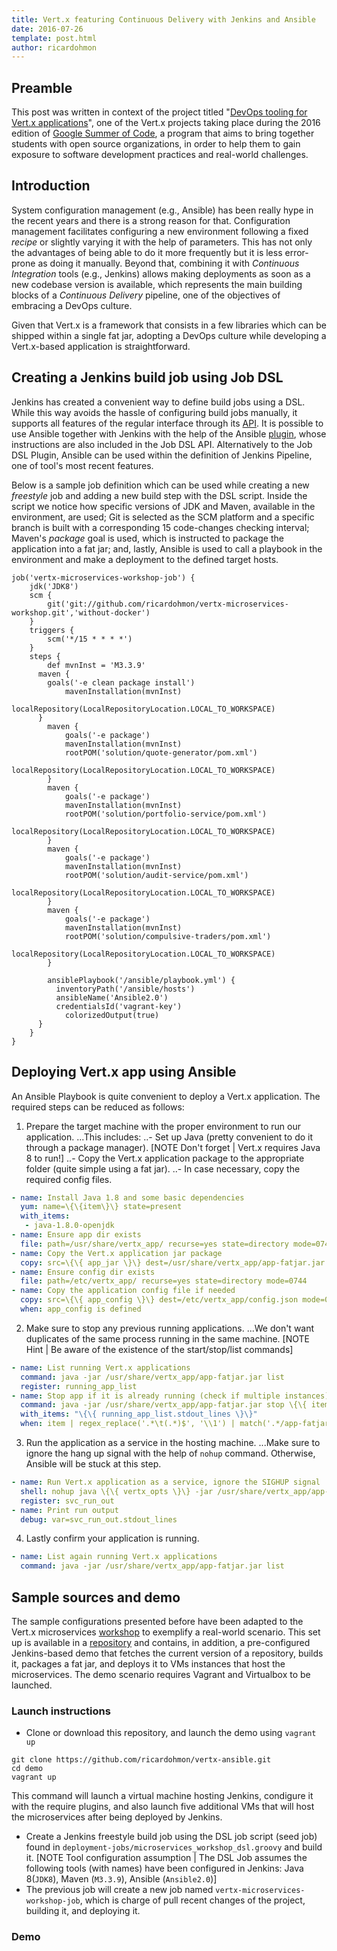 ```yaml
---
title: Vert.x featuring Continuous Delivery with Jenkins and Ansible
date: 2016-07-26
template: post.html
author: ricardohmon
---
```



## Preamble
This post was written in context of the project titled "[DevOps tooling for Vert.x applications](https://summerofcode.withgoogle.com/projects/#4858492141699072)", one of the Vert.x projects taking place during the 2016 edition of [Google Summer of Code](https://summerofcode.withgoogle.com/about/), a program that aims to bring together students with open source organizations, in order to help them to gain exposure to software development practices and real-world challenges.

## Introduction
System configuration management (e.g., Ansible) has been really hype in the recent years and there is a strong reason for that.
Configuration management facilitates configuring a new environment following a fixed _recipe_ or slightly varying it with the help of parameters. This has not only the advantages of being able to do it more frequently but it is less error-prone as doing it manually.
Beyond that, combining it with _Continuous Integration_ tools (e.g., Jenkins) allows making deployments as soon as a new codebase version is available, which represents the main building blocks of a _Continuous Delivery_ pipeline, one of the objectives of embracing
a DevOps culture.

Given that Vert.x is a framework that consists in a few libraries which can be shipped within a single fat jar, adopting a DevOps culture while developing a Vert.x-based application is straightforward.

## Creating a Jenkins build job using Job DSL
Jenkins has created a convenient way to define build jobs using a DSL. While this way avoids the hassle of configuring build jobs manually, it supports all features of the regular interface through its [API](https://jenkinsci.github.io/job-dsl-plugin/). It is possible to use Ansible together with Jenkins with the help of the Ansible [plugin](), whose instructions are also included in the Job DSL API. Alternatively to the Job DSL Plugin, Ansible can be used within the definition of Jenkins Pipeline, one of tool's most recent features.

Below is a sample job definition which can be used while creating a new _freestyle_ job and adding a new build step with the DSL script. Inside the script we notice how specific versions of JDK and Maven, available in the environment, are used; Git is selected as the SCM platform and a specific branch is built with a corresponding 15 code-changes checking interval; Maven's _package_ goal is used, which is instructed to package the application into a fat jar; and, lastly, Ansible is used to call a playbook in the environment and make a deployment to the defined target hosts.

```
job('vertx-microservices-workshop-job') {
    jdk('JDK8')
    scm {
        git('git://github.com/ricardohmon/vertx-microservices-workshop.git','without-docker')
    }
    triggers {
        scm('*/15 * * * *')
    }
    steps {
        def mvnInst = 'M3.3.9'
      maven {
        goals('-e clean package install')
            mavenInstallation(mvnInst)
            localRepository(LocalRepositoryLocation.LOCAL_TO_WORKSPACE)
      }
        maven {
            goals('-e package')
            mavenInstallation(mvnInst)
            rootPOM('solution/quote-generator/pom.xml')
            localRepository(LocalRepositoryLocation.LOCAL_TO_WORKSPACE)
        }
        maven {
            goals('-e package')
            mavenInstallation(mvnInst)
            rootPOM('solution/portfolio-service/pom.xml')
            localRepository(LocalRepositoryLocation.LOCAL_TO_WORKSPACE)
        }
        maven {
            goals('-e package')
            mavenInstallation(mvnInst)
            rootPOM('solution/audit-service/pom.xml')
            localRepository(LocalRepositoryLocation.LOCAL_TO_WORKSPACE)
        }
        maven {
            goals('-e package')
            mavenInstallation(mvnInst)
            rootPOM('solution/compulsive-traders/pom.xml')
            localRepository(LocalRepositoryLocation.LOCAL_TO_WORKSPACE)
        }

        ansiblePlaybook('/ansible/playbook.yml') {
          inventoryPath('/ansible/hosts')
          ansibleName('Ansible2.0')
          credentialsId('vagrant-key')
            colorizedOutput(true)
      }
    }
}
```

## Deploying Vert.x app using Ansible
An Ansible Playbook is quite convenient to deploy a Vert.x application. The required steps can be reduced as follows:

1. Prepare the target machine with the proper environment to run our application.
...This includes: 
..- Set up Java (pretty convenient to do it through a package manager).
[NOTE Don't forget | Vert.x requires Java 8 to run!]
..- Copy the Vert.x application package to the appropriate folder (quite simple using a fat jar).
..- In case necessary, copy the required config files.

```yaml
- name: Install Java 1.8 and some basic dependencies
  yum: name=\{\{item\}\} state=present
  with_items:
   - java-1.8.0-openjdk
- name: Ensure app dir exists
  file: path=/usr/share/vertx_app/ recurse=yes state=directory mode=0744
- name: Copy the Vert.x application jar package
  copy: src=\{\{ app_jar \}\} dest=/usr/share/vertx_app/app-fatjar.jar mode=0755
- name: Ensure config dir exists
  file: path=/etc/vertx_app/ recurse=yes state=directory mode=0744
- name: Copy the application config file if needed
  copy: src=\{\{ app_config \}\} dest=/etc/vertx_app/config.json mode=0755
  when: app_config is defined
```

2. Make sure to stop any previous running applications.
...We don't want duplicates of the same process running in the same machine.
[NOTE Hint | Be aware of the existence of the start/stop/list commands]

```yaml
- name: List running Vert.x applications
  command: java -jar /usr/share/vertx_app/app-fatjar.jar list
  register: running_app_list
- name: Stop app if it is already running (check if multiple instances)
  command: java -jar /usr/share/vertx_app/app-fatjar.jar stop \{\{ item | regex_replace('^(?P<V_id>.[8]-.[4]-.[4].[4].[12])\t.*', '\\g<V_id>') \}\}
  with_items: "\{\{ running_app_list.stdout_lines \}\}"
  when: item | regex_replace('.*\t(.*)$', '\\1') | match('.*/app-fatjar.jar$')
```

3. Run the application as a service in the hosting machine.
...Make sure to ignore the hang up signal with the help of `nohup` command. Otherwise, Ansible will be stuck at this step.

```yaml
- name: Run Vert.x application as a service, ignore the SIGHUP signal
  shell: nohup java \{\{ vertx_opts \}\} -jar /usr/share/vertx_app/app-fatjar.jar start \{\{ launch_params \}\}
  register: svc_run_out
- name: Print run output
  debug: var=svc_run_out.stdout_lines
```

4. Lastly confirm your application is running.

```yaml
- name: List again running Vert.x applications
  command: java -jar /usr/share/vertx_app/app-fatjar.jar list
```

## Sample sources and demo
The sample configurations presented before have been adapted to the Vert.x microservices [workshop](http://vertx-lab.dynamis-technologies.com/) to exemplify a real-world scenario. This set up is available in a [repository](https://github.com/ricardohmon/vertx-ansible) and contains, in addition, a pre-configured Jenkins-based demo that fetches the current version of a repository, builds it, packages a fat jar, and deploys it to VMs instances that host the microservices. The demo scenario requires Vagrant and Virtualbox to be launched.

### Launch instructions
* Clone or download this repository, and launch the demo using `vagrant up`
```
git clone https://github.com/ricardohmon/vertx-ansible.git
cd demo
vagrant up
```
This command will launch a virtual machine hosting Jenkins, condigure it with the require plugins, and also launch five additional VMs that will host the microservices after being deployed by Jenkins.

* Create a Jenkins freestyle build job using the DSL job script (seed job) found in `deployment-jobs/microservices_workshop_dsl.groovy` and build it.
[NOTE Tool configuration assumption | The DSL Job assumes the following tools (with names) have been configured in Jenkins: Java 8(`JDK8`), Maven (`M3.3.9`), Ansible (`Ansible2.0`)]
* The previous job will create a new job named `vertx-microservices-workshop-job`, which is charge of pull recent changes of the project, building it, and deploying it.

### Demo


